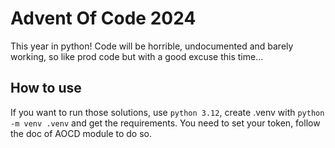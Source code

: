 
# Advent Of Code 2024

This year in python! Code will be horrible, undocumented and barely working, so like prod code but with a good excuse this time...

## How to use

If you want to run those solutions, use `python 3.12`, create .venv with `python -m venv .venv` and get the requirements. You need to set your token, follow the doc of AOCD module to do so.

